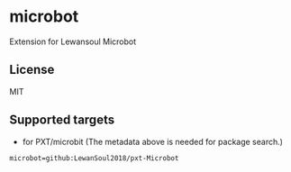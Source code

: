 # microbot

Extension for Lewansoul Microbot

## License

MIT

## Supported targets

* for PXT/microbit
(The metadata above is needed for package search.)

```package
microbot=github:LewanSoul2018/pxt-Microbot
```


